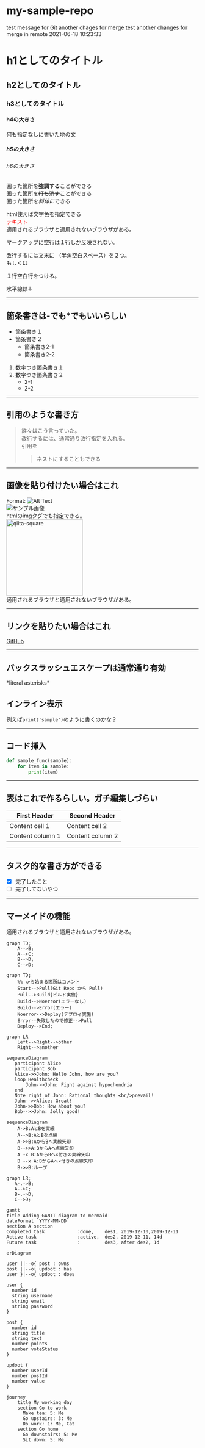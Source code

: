 # my-sample-repo
test message for Git
another chages for merge test
another changes for merge in remote 2021-06-18 10:23:33

# h1としてのタイトル

## h2としてのタイトル

### h3としてのタイトル

#### h4の大きさ

何も指定なしに書いた地の文

##### h5の大きさ

###### h6の大きさ

囲った箇所を**強調する**ことができる  
囲った箇所を~~打ち消す~~ことができる  
囲った箇所を*斜体に*できる

html使えば文字色を指定できる  
<font color="Red">テキスト</font>  
適用されるブラウザと適用されないブラウザがある。

マークアップに空行は１行しか反映されない。  

改行するには文末に （半角空白スペース）を２つ。  
もしくは

１行空白行をつける。  

水平線は↓
***

## 箇条書きは-でも*でもいいらしい

* 箇条書き１
* 箇条書き２
  * 箇条書き2-1
  * 箇条書き2-2

1. 数字つき箇条書き１
2. 数字つき箇条書き２
    * 2-1
    * 2-2

***

## 引用のような書き方

>誰々はこう言っていた。  
>改行するには、通常通り改行指定を入れる。  
>引用を  
>>ネストにすることもできる
***


## 画像を貼り付けたい場合はこれ

Format: ![Alt Text](url)  
![サンプル画像](https://qiita-image-store.s3.amazonaws.com/0/126861/90386757-fd96-8ba6-3477-485669713c55.png)  
htmlのimgタグでも指定できる。  
<img width="200" alt="qiita-square" src="https://qiita-image-store.s3.amazonaws.com/0/126861/90386757-fd96-8ba6-3477-485669713c55.png">  
適用されるブラウザと適用されないブラウザがある。
***


## リンクを貼りたい場合はこれ

[GitHub](http://github.com)

***

## バックスラッシュエスケープは通常通り有効

\*literal asterisks\*

## インライン表示

例えば`print('sample')`のように書くのかな？

***

## コード挿入

```python
def sample_func(sample):
    for item in sample:
        print(item)
```

***

## 表はこれで作るらしい。ガチ編集しづらい

First Header | Second Header
------------ | -------------
Content cell 1 | Content cell 2
Content column 1 | Content column 2


***

## タスク的な書き方ができる

* [x] 完了したこと
* [ ] 完了してないやつ

***

## マーメイドの機能

適用されるブラウザと適用されないブラウザがある。

```mermaid
graph TD;
    A-->B;
    A-->C;
    B-->D;
    C-->D;
```

```mermaid
graph TD;
    %% から始まる箇所はコメント
    Start-->Pull(Git Repo から Pull)
    Pull-->Build{ビルド実施}
    Build-->Noerror(エラーなし)
    Build-->Error(エラー)
    Noerror-->Deploy(デプロイ実施)
    Error--失敗したので修正-->Pull
    Deploy-->End;
```

```mermaid
graph LR
    Left-->Right-->other
    Right-->another
```

```mermaid
sequenceDiagram
   participant Alice
   participant Bob
   Alice->>John: Hello John, how are you?
   loop Healthcheck
       John->>John: Fight against hypochondria
   end
   Note right of John: Rational thoughts <br/>prevail!
   John-->>Alice: Great!
   John->>Bob: How about you?
   Bob-->>John: Jolly good!
```

```mermaid
sequenceDiagram
    A->B:AとBを実線
    A-->B:AとBを点線 
    A->>B:AからBへ実線矢印
    B-->>A:BからAへ点線矢印
    A -x B:AからBへ×付きの実線矢印
    B --x A:BからAへ×付きの点線矢印
    B->>B:ループ
```

```mermaid
graph LR;
   A-.->B;
   A-->C;
   B-.->D;
   C-->D;
```

```mermaid
gantt
title Adding GANTT diagram to mermaid
dateFormat  YYYY-MM-DD
section A section
Completed task            :done,    des1, 2019-12-10,2019-12-11
Active task               :active,  des2, 2019-12-11, 14d
Future task               :         des3, after des2, 1d
```

```mermaid
erDiagram

user ||--o{ post : owns
post ||--o{ updoot : has
user }|--o{ updoot : does

user {
  number id
  string username
  string email
  string password
}

post {
  number id
  string title
  string text
  number points
  number voteStatus
}

updoot {
  number userId
  number postId
  number value
}
```

```mermaid
journey
    title My working day
    section Go to work
      Make tea: 5: Me
      Go upstairs: 3: Me
      Do work: 1: Me, Cat
    section Go home
      Go downstairs: 5: Me
      Sit down: 5: Me
```
